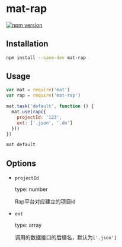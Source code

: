 # mat-rap

[![npm version](https://badge.fury.io/js/mat-rap.svg)](http://badge.fury.io/js/mat-rap)

## Installation

```sh
npm install --save-dev mat-rap
```

## Usage

```javascript
var mat = require('mat')
var rap = require('mat-rap')

mat.task('default', function () {
  mat.use(rap({
    projectId: '123',
    ext: ['.json', '.do']
  }))
})
```

```sh
mat default
```

## Options

- `projectId`
  
  type: number

  Rap平台对应建立的项目id

- `ext`
  
  type: array

  调用的数据接口的后缀名，默认为`['.json']`